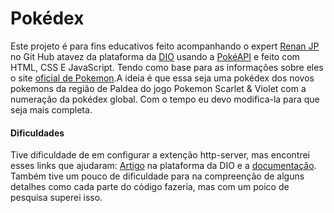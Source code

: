 # Pokédex
Este projeto é para fins educativos feito acompanhando o expert [Renan JP](https://github.com/RenanJPaula) no Git Hub atavez da plataforma da [DIO](https://www.dio.me/) usando a [PokéAPI](https://pokeapi.co) e feito com HTML, CSS E JavaScript. Tendo como base para as informações sobre eles o site [oficial de Pokemon](https://www.pokemon.com/br/pokedex/).A ideia é que essa seja uma pokédex dos novos pokemons da região de Paldea do jogo Pokemon Scarlet & Violet com a numeração da pokédex global. Com o tempo eu devo modifica-la para que seja mais completa.

#### Dificuldades
Tive dificuldade de em configurar a extenção http-server, mas encontrei esses links que ajudaram: [Artigo](https://www.dio.me/articles/erro-ao-iniciar-http-server) na plataforma da DIO e a [documentação](https://learn.microsoft.com/pt-br/powershell/module/microsoft.powershell.core/about/about_execution_policies?view=powershell-7.3).
Também tive um pouco de dificuldade para na compreenção de alguns detalhes como cada parte do código fazeria, mas com um poico de pesquisa superei isso.